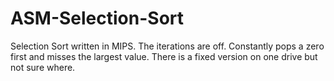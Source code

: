 # ASM-Selection-Sort
Selection Sort written in MIPS. 
The iterations are off. Constantly pops a zero first and misses the largest value.
There is a fixed version on one drive but not sure where.
